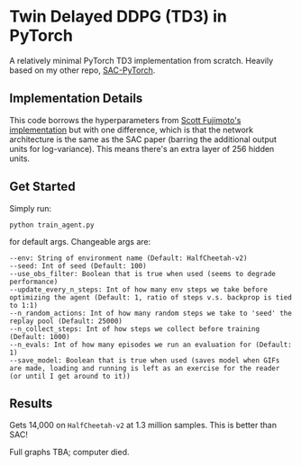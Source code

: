 # Twin Delayed DDPG (TD3) in PyTorch
A relatively minimal PyTorch TD3 implementation from scratch. Heavily based on my other repo, [SAC-PyTorch](https://github.com/fiorenza2/SAC-PyTorch).

## Implementation Details

This code borrows the hyperparameters from [Scott Fujimoto's implementation](https://github.com/sfujim/TD3) but with one difference, which is that the network architecture is the same as the SAC paper (barring the additional output units for log-variance). This means there's an extra layer of 256 hidden units.

## Get Started

Simply run:

`python train_agent.py`

for default args. Changeable args are:
```
--env: String of environment name (Default: HalfCheetah-v2)
--seed: Int of seed (Default: 100)
--use_obs_filter: Boolean that is true when used (seems to degrade performance)
--update_every_n_steps: Int of how many env steps we take before optimizing the agent (Default: 1, ratio of steps v.s. backprop is tied to 1:1)
--n_random_actions: Int of how many random steps we take to 'seed' the replay pool (Default: 25000)
--n_collect_steps: Int of how steps we collect before training  (Default: 1000)
--n_evals: Int of how many episodes we run an evaluation for (Default: 1)
--save_model: Boolean that is true when used (saves model when GIFs are made, loading and running is left as an exercise for the reader (or until I get around to it))
```

## Results

Gets 14,000 on `HalfCheetah-v2` at 1.3 million samples. This is better than SAC!

Full graphs TBA; computer died.
